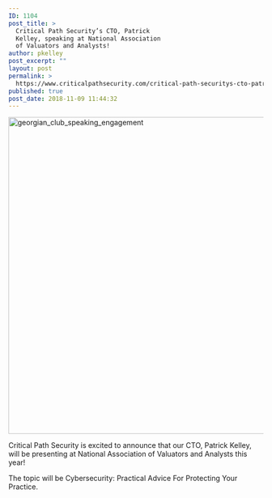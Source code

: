 ```yaml
---
ID: 1104
post_title: >
  Critical Path Security’s CTO, Patrick
  Kelley, speaking at National Association
  of Valuators and Analysts!
author: pkelley
post_excerpt: ""
layout: post
permalink: >
  https://www.criticalpathsecurity.com/critical-path-securitys-cto-patrick-kelley-speaking-at-national-association-of-valuators-and-analysts/
published: true
post_date: 2018-11-09 11:44:32
---
```

<img title="georgian_club_speaking_engagement" src="https://www.criticalpathsecurity.com/wp-content/uploads/2018/11/georgian_club_speaking_engagement.png" alt="georgian_club_speaking_engagement" width="1200" height="627" />

Critical Path Security is excited to announce that our CTO, Patrick Kelley, will be presenting at National Association of Valuators and Analysts this year!

The topic will be Cybersecurity: Practical Advice For Protecting Your Practice.